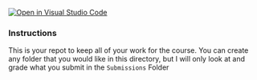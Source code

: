 [![Open in Visual Studio Code](https://classroom.github.com/assets/open-in-vscode-f059dc9a6f8d3a56e377f745f24479a46679e63a5d9fe6f495e02850cd0d8118.svg)](https://classroom.github.com/online_ide?assignment_repo_id=6730381&assignment_repo_type=AssignmentRepo)
###  Instructions
This is your repot to keep all of your work for the course. You can create any folder that you would like in this directory, but I will only look at and grade what you submit in the `Submissions` Folder

